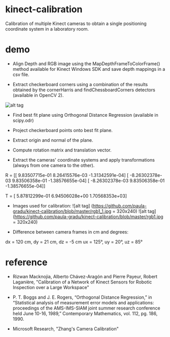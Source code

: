 # kinect-calibration
Calibration of multiple Kinect cameras to obtain a single positioning coordinate system in a laboratory room.

# demo

- Align Depth and RGB image using the MapDepthFrameToColorFrame() method available for Kinect Windows SDK and save depth mappings in a csv file.

- Extract checkerboard corners using a combination of the results obtained by the cornerHarris and findChessboardCorners detectors (available in OpenCV 2).

![alt tag](https://github.com/paula-gradu/kinect-calibration/blob/master/Screenshot%20from%202016-11-01%2013:13:30.png)

- Find best fit plane using Orthogonal Distance Regression (available in scipy.odr)

- Project checkerboard points onto best fit plane.

- Extract origin and normal of the plane.

- Compute rotation matrix and translation vector.

- Extract the cameras' coordinate systems and apply transformations (always from one camera to the other).

R = [[  9.83507715e-01   8.26415576e-03  -1.31342591e-04]
     [ -8.26302378e-03   9.83506358e-01  -1.38576655e-04]
     [ -8.26302378e-03   9.83506358e-01  -1.38576655e-04]] 
     
T = [  5.87812299e-01   6.94506028e+00   1.70568353e+03]

- Images used for calibration:
![alt tag] (https://github.com/paula-gradu/kinect-calibration/blob/master/rgb1_1.jpg = 320x240)
![alt tag] (https://github.com/paula-gradu/kinect-calibration/blob/master/rgb1.jpg = 320x240)

- Difference between camera frames in cm and degrees:

dx = 120 cm, dy = 21 cm, dz = -5 cm
ux = 125°, uy = 20°, uz = 85°

# reference

- Rizwan Macknojia, Alberto Chávez-Aragón and Pierre Payeur, Robert Laganière, "Calibration of a Network of Kinect Sensors for Robotic Inspection over a Large Workspace"

- P. T. Boggs and J. E. Rogers, “Orthogonal Distance Regression,” in “Statistical analysis of measurement error models and applications: proceedings of the AMS-IMS-SIAM joint summer research conference held June 10-16, 1989,” Contemporary Mathematics, vol. 112, pg. 186, 1990.

- Microsoft Research, "Zhang's Camera Calibration"
